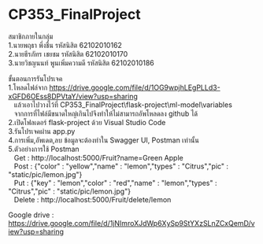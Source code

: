 # CP353_FinalProject<br/>
สมาชิกภายในกลุ่ม<br>
1.นายพฤธา พึ่งชื่น			รหัสนิสิต 62102010162<br>
2.นายธีรภัทร เชยชม			รหัสนิสิต 62102010170<br>
3.นายวิชญนนท์ พูนเพิ่มความดี	รหัสนิสิต 62102010186<br>

ขั้นตอนการรันโปรเจค<br>
1.โหลดไฟล์จาก https://drive.google.com/file/d/1OG9wpjhLEgPLLd3-xGFD6OEss8DPVtaY/view?usp=sharing<br>
&nbsp;&nbsp;&nbsp;แล้วเอาไปวางไว้ที่ CP353_FinalProject\flask-project\ml-model\variables  
&nbsp;&nbsp;&nbsp;จากการที่ไฟล์มีขนาดใหญ่เกินไปจึงทำให้ไม่สามารถอัพโหลดลง github ได้<br>
2.เปิดโฟลเดอร์ flask-project ด้วย Visual Studio Code<br>
3.รันโปรเจคผ่าน app.py<br>
4.การเพิ่ม,อัพเดต,ลบ ข้อมูลจะต้องทำใน Swagger UI, Postman เท่านั้น<br>
5.ตัวอย่างการใช้ Postman <br>
&nbsp;&nbsp;&nbsp;Get : http://localhost:5000/Fruit?name=Green Apple<br>
&nbsp;&nbsp;&nbsp;Post : {"color" : "yellow","name" : "lemon","types" : "Citrus","pic" : "static/pic/lemon.jpg"}<br>
&nbsp;&nbsp;&nbsp;Put : {"key" : "lemon","color" : "red","name" : "lemon","types" : "Citrus","pic" : "static/pic/lemon.jpg"}<br>
&nbsp;&nbsp;&nbsp;Delete : http://localhost:5000/Fruit/delete/lemon<br>

Google drive : https://drive.google.com/file/d/1jNImroXJdWp6XySp9StYXzSLnZCxQemD/view?usp=sharing
